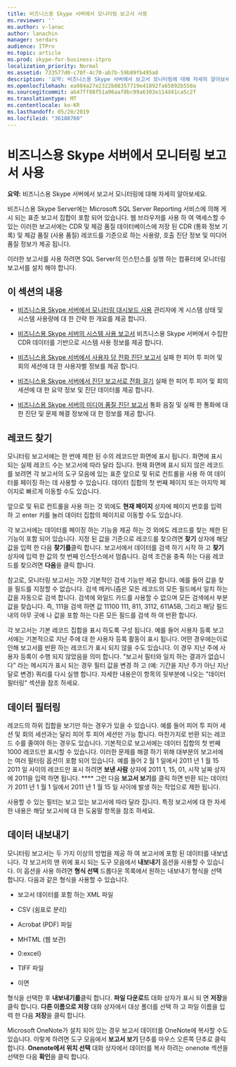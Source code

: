 ```yaml
---
title: 비즈니스용 Skype 서버에서 모니터링 보고서 사용
ms.reviewer: ''
ms.author: v-lanac
author: lanachin
manager: serdars
audience: ITPro
ms.topic: article
ms.prod: skype-for-business-itpro
localization_priority: Normal
ms.assetid: 733577d0-c70f-4c70-ab7b-59b89fb495a8
description: '요약: 비즈니스용 Skype 서버에서 보고서 모니터링에 대해 자세히 알아보세요.'
ms.openlocfilehash: ea984a27e2322b08357719e41892fa65892b550a
ms.sourcegitcommit: ab47ff88f51a96aaf8bc99a6303e114d41ca5c2f
ms.translationtype: MT
ms.contentlocale: ko-KR
ms.lasthandoff: 05/20/2019
ms.locfileid: "36188760"
---
```

# <a name="using-monitoring-reports-in-skype-for-business-server"></a>비즈니스용 Skype 서버에서 모니터링 보고서 사용 
 
**요약:** 비즈니스용 Skype 서버에서 보고서 모니터링에 대해 자세히 알아보세요.
  
비즈니스용 Skype Server에는 Microsoft SQL Server Reporting 서비스에 의해 게시 되는 표준 보고서 집합이 포함 되어 있습니다. 웹 브라우저를 사용 하 여 액세스할 수 있는 이러한 보고서에는 CDR 및 체감 품질 데이터베이스에 저장 된 CDR (통화 정보 기록) 및 체감 품질 (사용 품질) 레코드를 기준으로 하는 사용량, 호출 진단 정보 및 미디어 품질 정보가 제공 됩니다.
  
이러한 보고서를 사용 하려면 SQL Server의 인스턴스를 실행 하는 컴퓨터에 모니터링 보고서를 설치 해야 합니다.
  
## <a name="in-this-section"></a>이 섹션의 내용

- [비즈니스용 Skype 서버에서 모니터링 대시보드 사용](monitoring-dashboard.md) 관리자에 게 시스템 상태 및 시스템 사용량에 대 한 간략 한 개요를 제공 합니다.
    
- [비즈니스용 Skype 서버의 시스템 사용 보고서](system-usage-reports.md) 비즈니스용 Skype 서버에서 수집한 CDR 데이터를 기반으로 시스템 사용 정보를 제공 합니다.
    
- [비즈니스용 Skype 서버에서 사용자 당 전화 진단 보고서](call-diagnostic-reports-per-user.md) 실패 한 피어 투 피어 및 회의 세션에 대 한 사용자별 정보를 제공 합니다.
    
- [비즈니스용 Skype 서버에서 진단 보고서로 전화 걸기](call-diagnostic-reports.md) 실패 한 피어 투 피어 및 회의 세션에 대 한 요약 정보 및 진단 데이터를 제공 합니다.
    
- [비즈니스용 Skype 서버의 미디어 품질 진단 보고서](media-quality-diagnostic-reports.md) 통화 음질 및 실패 한 통화에 대 한 진단 및 문제 해결 정보에 대 한 정보를 제공 합니다.
    
## <a name="locating-records"></a>레코드 찾기

모니터링 보고서에는 한 번에 제한 된 수의 레코드만 화면에 표시 됩니다. 화면에 표시 되는 실제 레코드 수는 보고서에 따라 달라 집니다. 현재 화면에 표시 되지 않은 레코드를 보려면 각 보고서의 도구 모음에 있는 표준 앞으로 및 뒤로 컨트롤을 사용 하 여 데이터를 페이징 하는 데 사용할 수 있습니다. 데이터 집합의 첫 번째 페이지 또는 마지막 페이지로 빠르게 이동할 수도 있습니다.
  
앞으로 및 뒤로 컨트롤을 사용 하는 것 외에도 **현재 페이지** 상자에 페이지 번호를 입력 하 고 enter 키를 눌러 데이터 집합의 페이지로 이동할 수도 있습니다.
  
각 보고서에는 데이터를 페이징 하는 기능을 제공 하는 것 외에도 레코드를 찾는 제한 된 기능이 포함 되어 있습니다. 지정 된 값을 기준으로 레코드를 찾으려면 **찾기** 상자에 해당 값을 입력 한 다음 **찾기를**클릭 합니다. 보고서에서 데이터를 검색 하기 시작 하 고 **찾기** 상자에 입력 한 값의 첫 번째 인스턴스에서 멈춥니다. 검색 조건을 충족 하는 다음 레코드를 찾으려면 **다음**을 클릭 합니다.
  
참고로, 모니터링 보고서는 가장 기본적인 검색 기능만 제공 합니다. 예를 들어 값을 찾을 필드를 지정할 수 없습니다. 검색 메커니즘은 모든 레코드의 모든 필드에서 일치 하는 값을 자동으로 검색 합니다. 검색에 와일드 카드를 사용할 수 없으며 모든 검색에서 부분 값을 찾습니다. 즉, 111을 검색 하면 값 11100 111, 811, 3112, 611A5B, 그리고 해당 필드 내의 아무 곳에 나 값을 포함 하는 다른 모든 필드를 검색 하 여 반환 합니다.
  
각 보고서는 기본 레코드 집합을 표시 하도록 구성 됩니다. 예를 들어 사용자 등록 보고서에는 기본적으로 지난 주에 대 한 사용자 등록 활동이 표시 됩니다. 어떤 경우에는이로 인해 보고서를 반환 하는 레코드가 표시 되지 않을 수도 있습니다. 이 경우 지난 주에 사용자 등록이 수행 되지 않았음을 의미 합니다. "보고서 필터와 일치 하는 결과가 없습니다" 라는 메시지가 표시 되는 경우 필터 값을 변경 하 고 (예: 기간을 지난 주가 아닌 지난 달로 변경) 쿼리를 다시 실행 합니다. 자세한 내용은이 항목의 뒷부분에 나오는 "데이터 필터링" 섹션을 참조 하세요.
  
## <a name="filtering-data"></a>데이터 필터링

레코드의 하위 집합을 보기만 하는 경우가 있을 수 있습니다. 예를 들어 피어 투 피어 세션 및 회의 세션과는 달리 피어 투 피어 세션만 가능 합니다. 마찬가지로 반환 되는 레코드 수를 줄여야 하는 경우도 있습니다. 기본적으로 보고서에는 데이터 집합의 첫 번째 1000 레코드만 표시할 수 있습니다. 이러한 문제를 해결 하기 위해 대부분의 보고서에는 여러 필터링 옵션이 포함 되어 있습니다. 예를 들어 2 월 1 일에서 2011 년 1 월 15 2011 일 사이의 레코드만 표시 하려면 **보낸 사람** 상자에 2011 1, 15, 01, 시작 날짜 상자에 2011을 입력 하면 됩니다. **** 그런 다음 **보고서 보기**를 클릭 하면 반환 되는 데이터가 2011 년 1 월 1 일에서 2011 년 1 월 15 일 사이에 발생 하는 작업으로 제한 됩니다.
  
사용할 수 있는 필터는 보고 있는 보고서에 따라 달라 집니다. 특정 보고서에 대 한 자세한 내용은 해당 보고서에 대 한 도움말 항목을 참조 하세요.
  
## <a name="exporting-data"></a>데이터 내보내기

모니터링 보고서는 두 가지 이상의 방법을 제공 하 여 보고서에 포함 된 데이터를 내보냅니다. 각 보고서의 맨 위에 표시 되는 도구 모음에서 **내보내기** 옵션을 사용할 수 있습니다. 이 옵션을 사용 하려면 **형식 선택** 드롭다운 목록에서 원하는 내보내기 형식을 선택 합니다. 다음과 같은 형식을 사용할 수 있습니다.
  
- 보고서 데이터를 포함 하는 XML 파일
    
- CSV (쉼표로 분리)
    
- Acrobat (PDF) 파일
    
- MHTML (웹 보관)
    
- 0:excel}
    
- TIFF 파일
    
- 이면
    
형식을 선택한 후 **내보내기를**클릭 합니다. **파일 다운로드** 대화 상자가 표시 되 면 **저장**을 클릭 합니다. **다른 이름으로 저장** 대화 상자에서 대상 폴더를 선택 하 고 파일 이름을 입력 한 다음 **저장**을 클릭 합니다.
  
Microsoft OneNote가 설치 되어 있는 경우 보고서 데이터를 OneNote에 복사할 수도 있습니다. 이렇게 하려면 도구 모음에서 **보고서 보기** 단추를 마우스 오른쪽 단추로 클릭 합니다. **Onenote에서 위치 선택** 대화 상자에서 데이터를 복사 하려는 onenote 섹션을 선택한 다음 **확인**을 클릭 합니다.
  

